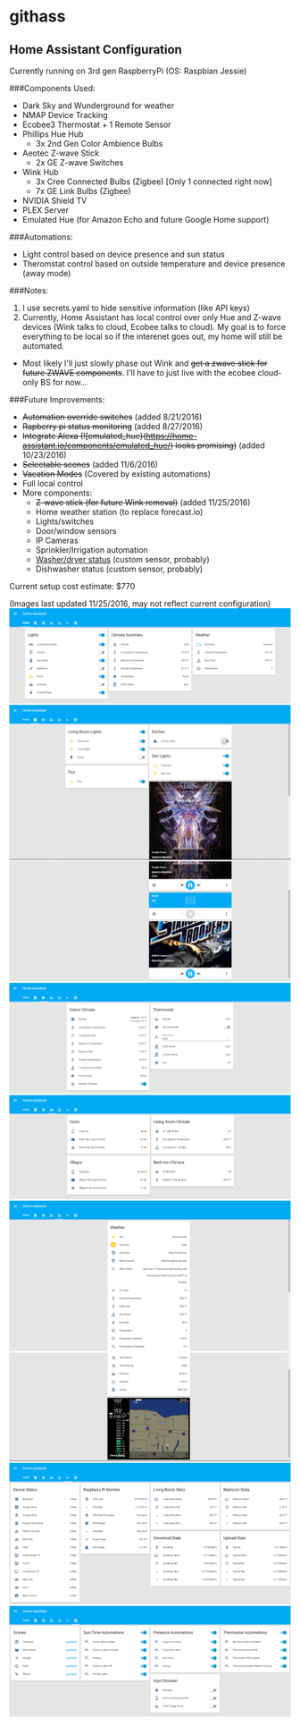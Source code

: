 # githass
## Home Assistant Configuration
Currently running on 3rd gen RaspberryPi (OS: Raspbian Jessie)

###Components Used:
- Dark Sky  and Wunderground for weather
- NMAP Device Tracking
- Ecobee3 Thermostat + 1 Remote Sensor
- Phillips Hue Hub
  -  3x 2nd Gen Color Ambience Bulbs
- Aeotec Z-wave Stick
  -  2x GE Z-wave Switches
- Wink Hub
  -  3x Cree Connected Bulbs (Zigbee) [Only 1 connected right now]
  -  7x GE Link Bulbs (Zigbee)
- NVIDIA Shield TV
- PLEX Server
- Emulated Hue (for Amazon Echo and future Google Home support)

###Automations:
- Light control based on device presence and sun status
- Theromstat control based on outside temperature and device presence (away mode)

###Notes:
1. I use secrets.yaml to hide sensitive information (like API keys)
2. Currently, Home Assistant has local control over only Hue and Z-wave devices (Wink talks to cloud, Ecobee talks to cloud).  My goal is to force everything to be local so if the interenet goes out, my home will still be automated.
  * Most likely I'll just slowly phase out Wink and ~~get a zwave stick for future ZWAVE components~~.  I'll have to just live with the ecobee cloud-only BS for now...
 
###Future Improvements:
- ~~Automation override switches~~ (added 8/21/2016)
- ~~Rapberry pi status monitoring~~ (added 8/27/2016)
- ~~Integrate Alexa (![emulated_hue}(https://home-assistant.io/components/emulated_hue/) looks promising)~~ (added 10/23/2016)
- ~~Selectable scenes~~ (added 11/6/2016)
- ~~Vacation Modes~~ (Covered by existing automations)
- Full local control
- More components:
  - ~~Z-wave stick (for future Wink removal)~~ (added 11/25/2016)
  - Home weather station (to replace forecast.io)
  - Lights/switches
  - Door/window sensors
  - IP Cameras
  - Sprinkler/Irrigation automation
  - [Washer/dryer status](https://home-assistant.io/blog/2016/08/03/laundry-automation-update/) (custom sensor, probably)
  - Dishwasher status (custom sensor, probably)
  
Current setup cost estimate: $770 

(Images last updated 11/25/2016, may not reflect current configuration)
![](https://github.com/fronzbot/githass/blob/master/images/ha_home_page.png)
![](https://github.com/fronzbot/githass/blob/master/images/ha_media.png)
![](https://github.com/fronzbot/githass/blob/master/images/ha_media2.png)
![](https://github.com/fronzbot/githass/blob/master/images/ha_thermostat.png)
![](https://github.com/fronzbot/githass/blob/master/images/ha_presence.png)
![](https://github.com/fronzbot/githass/blob/master/images/ha_weather1.png)
![](https://github.com/fronzbot/githass/blob/master/images/ha_weather2.png)
![](https://github.com/fronzbot/githass/blob/master/images/ha_stats.png)
![](https://github.com/fronzbot/githass/blob/master/images/ha_override.png)
